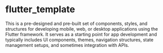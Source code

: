 # flutter_template
This is a pre-designed and pre-built set of components, styles, and structures for developing mobile, web, or desktop applications using the Flutter framework. It serves as a starting point for app development and typically includes UI components, themes, navigation structures, state management setups, and sometimes integration with APIs.
